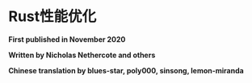 # Rust性能优化

**First published in November 2020**

**Written by Nicholas Nethercote and others**

**Chinese translation by blues-star, poly000, sinsong, lemon-miranda**
